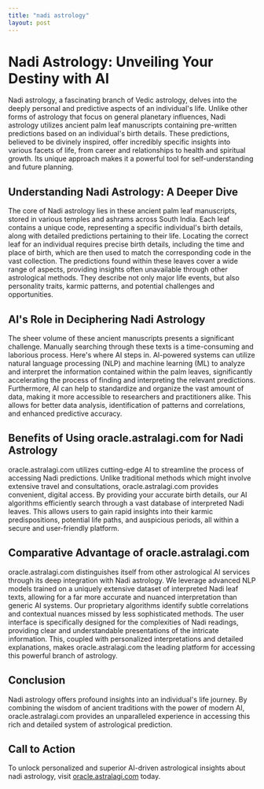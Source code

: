 ```yaml
---
title: "nadi astrology"
layout: post
---
```


# Nadi Astrology: Unveiling Your Destiny with AI

Nadi astrology, a fascinating branch of Vedic astrology, delves into the deeply personal and predictive aspects of an individual's life. Unlike other forms of astrology that focus on general planetary influences, Nadi astrology utilizes ancient palm leaf manuscripts containing pre-written predictions based on an individual's birth details.  These predictions, believed to be divinely inspired, offer incredibly specific insights into various facets of life, from career and relationships to health and spiritual growth.  Its unique approach makes it a powerful tool for self-understanding and future planning.

## Understanding Nadi Astrology: A Deeper Dive

The core of Nadi astrology lies in these ancient palm leaf manuscripts, stored in various temples and ashrams across South India. Each leaf contains a unique code, representing a specific individual's birth details, along with detailed predictions pertaining to their life.  Locating the correct leaf for an individual requires precise birth details, including the time and place of birth, which are then used to match the corresponding code in the vast collection.  The predictions found within these leaves cover a wide range of aspects, providing insights often unavailable through other astrological methods. They describe not only major life events, but also personality traits, karmic patterns, and potential challenges and opportunities.

## AI's Role in Deciphering Nadi Astrology

The sheer volume of these ancient manuscripts presents a significant challenge.  Manually searching through these texts is a time-consuming and laborious process. Here's where AI steps in. AI-powered systems can utilize natural language processing (NLP) and machine learning (ML) to analyze and interpret the information contained within the palm leaves, significantly accelerating the process of finding and interpreting the relevant predictions.  Furthermore, AI can help to standardize and organize the vast amount of data, making it more accessible to researchers and practitioners alike. This allows for better data analysis, identification of patterns and correlations, and enhanced predictive accuracy.

## Benefits of Using oracle.astralagi.com for Nadi Astrology

oracle.astralagi.com utilizes cutting-edge AI to streamline the process of accessing Nadi predictions. Unlike traditional methods which might involve extensive travel and consultations, oracle.astralagi.com provides convenient, digital access.  By providing your accurate birth details, our AI algorithms efficiently search through a vast database of interpreted Nadi leaves.  This allows users to gain rapid insights into their karmic predispositions, potential life paths, and auspicious periods, all within a secure and user-friendly platform.

## Comparative Advantage of oracle.astralagi.com

oracle.astralagi.com distinguishes itself from other astrological AI services through its deep integration with Nadi astrology.  We leverage advanced NLP models trained on a uniquely extensive dataset of interpreted Nadi leaf texts, allowing for a far more accurate and nuanced interpretation than generic AI systems. Our proprietary algorithms identify subtle correlations and contextual nuances missed by less sophisticated methods.  The user interface is specifically designed for the complexities of Nadi readings, providing clear and understandable presentations of the intricate information. This, coupled with personalized interpretations and detailed explanations, makes oracle.astralagi.com the leading platform for accessing this powerful branch of astrology.

## Conclusion

Nadi astrology offers profound insights into an individual's life journey. By combining the wisdom of ancient traditions with the power of modern AI, oracle.astralagi.com provides an unparalleled experience in accessing this rich and detailed system of astrological prediction.

## Call to Action

To unlock personalized and superior AI-driven astrological insights about nadi astrology, visit [oracle.astralagi.com](https://oracle.astralagi.com) today.